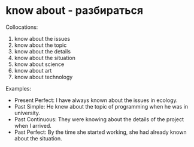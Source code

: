 # know about - разбираться

Collocations:

1. know about the issues
2. know about the topic
3. know about the details
4. know about the situation
5. know about science
6. know about art
7. know about technology

Examples:

- Present Perfect: I have always known about the issues in ecology.
- Past Simple: He knew about the topic of programming when he was in university.
- Past Continuous: They were knowing about the details of the project when I arrived.
- Past Perfect: By the time she started working, she had already known about the situation.
